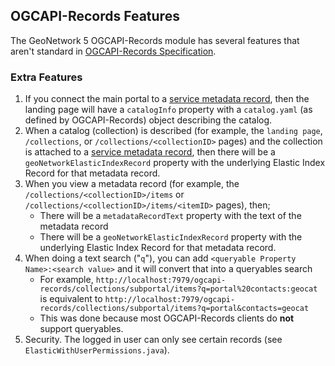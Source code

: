 ## OGCAPI-Records Features

The GeoNetwork 5 OGCAPI-Records module has several features that aren't standard in [OGCAPI-Records Specification](https://ogcapi.ogc.org/records/#:~:text=OGC%20API%20%2D%20Records%20is%20a,resources%20(metadata)%20are%20exposed.).

### Extra Features

1. If you connect the main portal to a [service metadata record](./demo-server.md#setup-portals), then the landing page will have a `catalogInfo` property with a `catalog.yaml` (as defined by OGCAPI-Records) object describing the catalog.
2. When a catalog (collection) is described (for example, the `landing page`, `/collections`, or `/collections/<collectionID>` pages) and the collection is attached to a [service metadata record](./demo-server.md#setup-portals), then there will be a `geoNetworkElasticIndexRecord` property with the underlying Elastic Index Record for that metadata record.
3. When you view a metadata record (for example, the `/collections/<collectionID>/items` or  `/collections/<collectionID>/items/<itemID>` pages), then;
    * There will be a `metadataRecordText` property with the text of the metadata record
    * There will be a `geoNetworkElasticIndexRecord` property with the underlying Elastic Index Record for that metadata record.
4. When doing a text search ("`q`"), you can add `<queryable Property Name>:<search value>` and it will convert that into a queryables search
    * For example, `http://localhost:7979/ogcapi-records/collections/subportal/items?q=portal%20contacts:geocat` is equivalent to  `http://localhost:7979/ogcapi-records/collections/subportal/items?q=portal&contacts=geocat`
    * This was done because most OGCAPI-Records clients do **not** support queryables. 
5. Security.  The logged in user can only see certain records (see `ElasticWithUserPermissions.java`).
